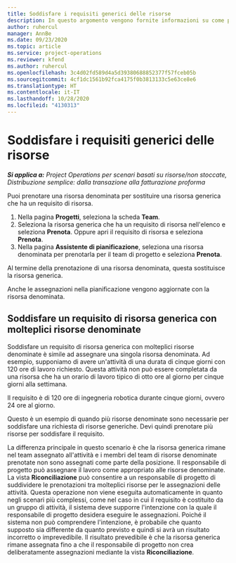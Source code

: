 ```yaml
---
title: Soddisfare i requisiti generici delle risorse
description: In questo argomento vengono fornite informazioni su come prenotare risorse denominate per un requisito di risorsa generica.
author: ruhercul
manager: AnnBe
ms.date: 09/23/2020
ms.topic: article
ms.service: project-operations
ms.reviewer: kfend
ms.author: ruhercul
ms.openlocfilehash: 3c4d02fd589d4a5d39380688852377f57fceb05b
ms.sourcegitcommit: 4cf1dc1561b92fca4175f0b3813133c5e63ce8e6
ms.translationtype: HT
ms.contentlocale: it-IT
ms.lasthandoff: 10/28/2020
ms.locfileid: "4130313"
---
```

# <a name="generic-resource-requirement-fulfillment"></a>Soddisfare i requisiti generici delle risorse

_**Si applica a:** Project Operations per scenari basati su risorse/non stoccate, Distribuzione semplice: dalla transazione alla fatturazione proforma_

Puoi prenotare una risorsa denominata per sostituire una risorsa generica che ha un requisito di risorsa.

1. Nella pagina **Progetti**, seleziona la scheda **Team**.
2. Seleziona la risorsa generica che ha un requisito di risorsa nell'elenco e seleziona **Prenota**. Oppure apri il requisito di risorsa e seleziona **Prenota**.
3. Nella pagina **Assistente di pianificazione**, seleziona una risorsa denominata per prenotarla per il team di progetto e seleziona **Prenota**.

Al termine della prenotazione di una risorsa denominata, questa sostituisce la risorsa generica.

Anche le assegnazioni nella pianificazione vengono aggiornate con la risorsa denominata.

## <a name="fulfill-a-generic-resource-with-multiple-named-resources"></a>Soddisfare un requisito di risorsa generica con molteplici risorse denominate
Soddisfare un requisito di risorsa generica con molteplici risorse denominate è simile ad assegnare una singola risorsa denominata. Ad esempio, supponiamo di avere un'attività di una durata di cinque giorni con 120 ore di lavoro richiesto. Questa attività non può essere completata da una risorsa che ha un orario di lavoro tipico di otto ore al giorno per cinque giorni alla settimana. 

Il requisito è di 120 ore di ingegneria robotica durante cinque giorni, ovvero 24 ore al giorno.

Questo è un esempio di quando più risorse denominate sono necessarie per soddisfare una richiesta di risorse generiche. Devi quindi prenotare più risorse per soddisfare il requisito.

La differenza principale in questo scenario è che la risorsa generica rimane nel team assegnato all'attività e i membri del team di risorse denominate prenotate non sono assegnati come parte della posizione. Il responsabile di progetto può assegnare il lavoro come appropriato alle risorse denominate. La vista **Riconciliazione** può consentire a un responsabile di progetto di suddividere le prenotazioni tra molteplici risorse per le assegnazioni delle attività. Questa operazione non viene eseguita automaticamente in quanto negli scenari più complessi, come nel caso in cui il requisito è costituito da un gruppo di attività, il sistema deve supporre l'intenzione con la quale il responsabile di progetto desidera eseguire le assegnazioni. Poiché il sistema non può comprendere l'intenzione, è probabile che quanto supposto sia differente da quanto previsto e quindi si avrà un risultato incorretto o imprevedibile. Il risultato prevedibile è che la risorsa generica rimane assegnata fino a che il responsabile di progetto non crea deliberatamente assegnazioni mediante la vista **Riconciliazione**.


